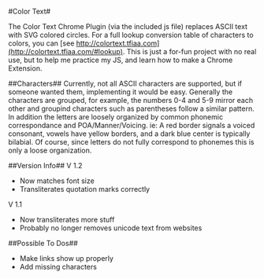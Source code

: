 #Color Text#

The Color Text Chrome Plugin (via the included js file) replaces ASCII text with SVG colored circles.
For a full lookup conversion table of characters to colors, you can [see http://colortext.tfiaa.com](http://colortext.tfiaa.com/#lookup).
This is just a for-fun project with no real use, but to help me practice my JS, and learn how to make a Chrome Extension.

##Characters##
Currently, not all ASCII characters are supported, but if someone wanted them, implementing it would be easy.
Generally the characters are grouped, for example, the numbers 0-4 and 5-9 mirror each other and groupind characters such as parentheses follow a similar pattern.
In addition the letters are loosely organized by common phonemic correspondance and POA/Manner/Voicing.
ie: A red border signals a voiced consonant, vowels have yellow borders, and a dark blue center is typically bilabial. Of course, since letters do not fully correspond to phonemes this is only a loose organization.

##Version Info##
V 1.2
- Now matches font size
- Transliterates quotation marks correctly

V 1.1
- Now transliterates more stuff
- Probably no longer removes unicode text from websites

##Possible To Dos##
- Make links show up properly
- Add missing characters